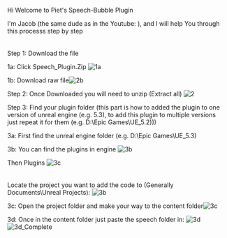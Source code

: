 Hi Welcome to Piet's Speech-Bubble Plugin

I'm Jacob (the same dude as in the Youtube: ), and I will help You through this processs step by step
<br> 
<br>  
Step 1: Download the file 

  1a: Click Speech_Plugin.Zip ![1a](https://github.com/GithubPiet/Speech-Bubbles/assets/114337709/7035139b-cef4-4164-8ee9-33c718655bd4)
  
  

  1b: Download raw file![2b](https://github.com/GithubPiet/Speech-Bubbles/assets/114337709/bc4abfb8-e2b5-4d55-a2d4-6a345abcee58)
 <br> 

Step 2: Once Downloaded you will need to unzip (Extract all) ![2](https://github.com/GithubPiet/Speech-Bubbles/assets/114337709/fe131e0b-5a31-493c-8922-533b260e0c59)
 
 
 
Step 3: Find your plugin folder (this part is how to added the plugin to one version of unreal engine (e.g. 5.3), to add this plugin to multiple versions just repeat it for them (e.g. D:\Epic Games\UE_5.2)))

3a: First find the unreal engine folder (e.g. D:\Epic Games\UE_5.3)


3b: You can find the plugins in engine ![3b](https://github.com/GithubPiet/Speech-Bubbles/assets/114337709/4afe0d11-5db2-45db-a15c-14fddf62ad7e)

Then Plugins
![3c](https://github.com/GithubPiet/Speech-Bubbles/assets/114337709/b88cea45-4772-4ce2-bc6e-8b603844ac55) <br> 
<br>
<br> 
Locate the project you want to add the code to (Generally Documents\Unreal Projects): ![3b](https://github.com/GithubPiet/Speech-Bubbles/assets/114337709/16fe4347-7b26-48d9-8dc8-b390d827d005)


3c: Open the project folder and make your way to the content folder![3c](https://github.com/GithubPiet/Speech-Bubbles/assets/114337709/35bbbff1-46e2-4706-aeb2-791af832123a)


3d: Once in the content folder just paste the speech folder in: ![3d](https://github.com/GithubPiet/Speech-Bubbles/assets/114337709/a21a5f7a-e16d-4eae-bbf6-35e6061e2c25)![3d_Complete](https://github.com/GithubPiet/Speech-Bubbles/assets/114337709/12e49c7b-cef5-4fe4-8f92-861bcb9c7531)


